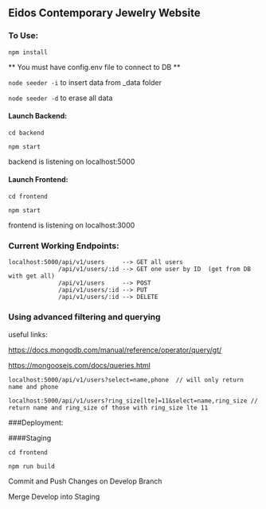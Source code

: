 ## Eidos Contemporary Jewelry Website


### To Use:

``npm install``

** You must have config.env file to connect to DB ** 

``node seeder -i`` to insert data from _data folder

``node seeder -d`` to erase all data

#### Launch Backend:

``cd backend``

``npm start``

backend is listening on localhost:5000 

#### Launch Frontend:

``cd frontend``

``npm start``

frontend is listening on localhost:3000

### Current Working Endpoints:
```
localhost:5000/api/v1/users     --> GET all users
              /api/v1/users/:id --> GET one user by ID  (get from DB with get all)
              /api/v1/users     --> POST
              /api/v1/users/:id --> PUT 
              /api/v1/users/:id --> DELETE
```
### Using advanced filtering and querying
useful links: 

https://docs.mongodb.com/manual/reference/operator/query/gt/

https://mongoosejs.com/docs/queries.html

```
localhost:5000/api/v1/users?select=name,phone  // will only return name and phone

localhost:5000/api/v1/users?ring_size[lte]=11&select=name,ring_size // return name and ring_size of those with ring_size lte 11 
```


###Deployment:

####Staging

``cd frontend``

``npm run build``

Commit and Push Changes on Develop Branch

Merge Develop into Staging